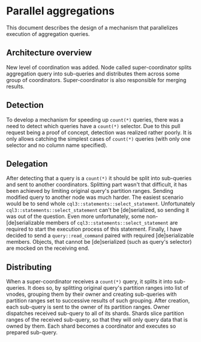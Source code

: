 # Parallel aggregations

This document describes the design of a mechanism that parallelizes execution of aggregation queries.

## Architecture overview

New level of coordination was added. Node called super-coordinator splits aggregation query into sub-queries and distributes them across some group of coordinators. Super-coordinator is also responsible for merging results.

## Detection

To develop a mechanism for speeding up `count(*)` queries, there was a need to detect which queries have a `count(*)` selector. Due to this pull request being a proof of concept, detection was realized rather poorly. It is only allows catching the simplest cases of `count(*)` queries (with only one selector and no column name specified).

## Delegation

After detecting that a query is a `count(*)` it should be split into sub-queries and sent to another coordinators. Splitting part wasn't that difficult, it has been achieved by limiting original query's partition ranges. Sending modified query to another node was much harder. The easiest scenario would be to send whole `cql3::statements::select_statement`. Unfortunately `cql3::statements::select_statement` can't be [de]serialized, so sending it was out of the question. Even more unfortunately, some non-[de]serializable members of `cql3::statements::select_statement` are required to start the execution process of this statement. Finally, I have decided to send a `query::read_command` paired with required [de]serializable members. Objects, that cannot be [de]serialized (such as query's selector) are mocked on the receiving end.

## Distributing

When a super-coordinator receives a `count(*)` query, it splits it into sub-queries. It does so, by splitting original query's partition ranges into list of vnodes, grouping them by their owner and creating sub-queries with partition ranges set to successive results of such grouping. After creation, each sub-query is sent to the owner of its partition ranges. Owner dispatches received sub-query to all of its shards. Shards slice partition ranges of the received sub-query, so that they will only query data that is owned by them. Each shard becomes a coordinator and executes so prepared sub-query.

